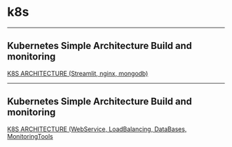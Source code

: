 # k8s
---
## Kubernetes Simple Architecture Build and monitoring

[K8S ARCHITECTURE (Streamlit, nginx, mongodb)](k8s_simple.md)

---

## Kubernetes Simple Architecture Build and monitoring

[K8S ARCHITECTURE (WebService, LoadBalancing, DataBases, MonitoringTools](k8s_build.md)

